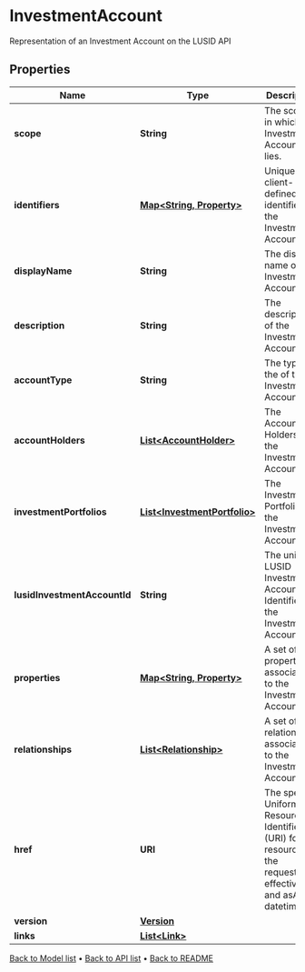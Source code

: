 

# InvestmentAccount

Representation of an Investment Account on the LUSID API

## Properties

| Name | Type | Description | Notes |
|------------ | ------------- | ------------- | -------------|
|**scope** | **String** | The scope in which the Investment Account lies. |  [optional] |
|**identifiers** | [**Map&lt;String, Property&gt;**](Property.md) | Unique client-defined identifiers of the Investment Account. |  [optional] |
|**displayName** | **String** | The display name of the Investment Account |  [optional] |
|**description** | **String** | The description of the Investment Account |  [optional] |
|**accountType** | **String** | The type of the of the Investment Account. |  [optional] |
|**accountHolders** | [**List&lt;AccountHolder&gt;**](AccountHolder.md) | The Account Holders of the Investment Account. |  [optional] |
|**investmentPortfolios** | [**List&lt;InvestmentPortfolio&gt;**](InvestmentPortfolio.md) | The Investment Portfolios of the Investment Account. |  [optional] |
|**lusidInvestmentAccountId** | **String** | The unique LUSID Investment Account Identifier of the Investment Account. |  [optional] |
|**properties** | [**Map&lt;String, Property&gt;**](Property.md) | A set of properties associated to the Investment Account. |  [optional] |
|**relationships** | [**List&lt;Relationship&gt;**](Relationship.md) | A set of relationships associated to the Investment Account. |  [optional] |
|**href** | **URI** | The specific Uniform Resource Identifier (URI) for this resource at the requested effective and asAt datetime. |  [optional] |
|**version** | [**Version**](Version.md) |  |  [optional] |
|**links** | [**List&lt;Link&gt;**](Link.md) |  |  [optional] |



[Back to Model list](../README.md#documentation-for-models) &#8226; [Back to API list](../README.md#documentation-for-api-endpoints) &#8226; [Back to README](../README.md)


